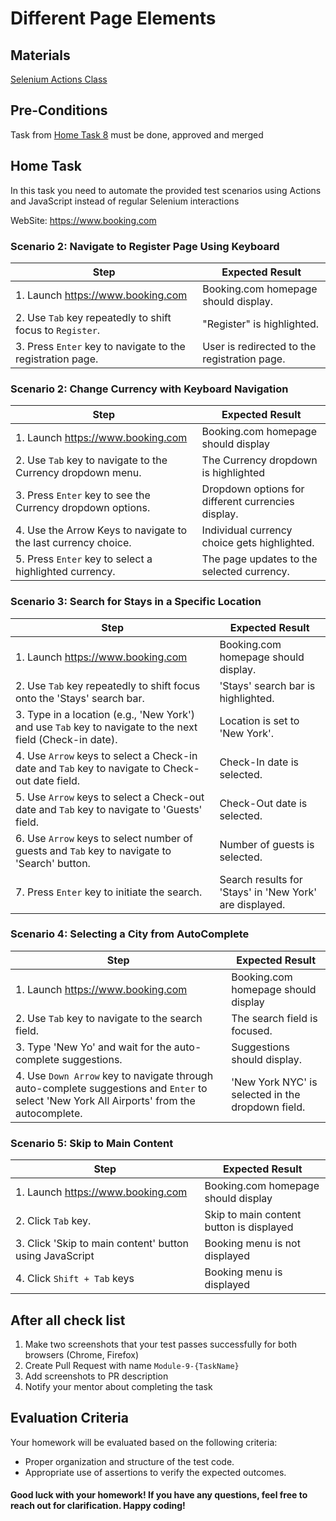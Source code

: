 # Different Page Elements

## Materials

[Selenium Actions Class](https://toolsqa.com/selenium-webdriver/actions-class-in-selenium/)

## Pre-Conditions

Task from [Home Task 8](../Module8_Waiters_PHP_Booking/Hometask.md) must be done, approved and merged

## Home Task

In this task you need to automate the provided test scenarios using Actions and JavaScript instead of regular Selenium
interactions

WebSite: https://www.booking.com

### Scenario 2: Navigate to Register Page Using Keyboard

| Step                                                        | Expected Result                                                     |
|-------------------------------------------------------------|---------------------------------------------------------------------|
| 1. Launch https://www.booking.com                           | Booking.com homepage should display.                                |
| 2. Use `Tab` key repeatedly to shift focus to `Register`.   | "Register" is highlighted.                                          |
| 3. Press `Enter` key to navigate to the registration page.  | User is redirected to the registration page.                        |

### Scenario 2: Change Currency with Keyboard Navigation

| Step                                                           | Expected Result                                    |
|----------------------------------------------------------------|----------------------------------------------------|
| 1. Launch https://www.booking.com                              | Booking.com homepage should display                |
| 2. Use `Tab` key to navigate to the Currency dropdown menu.    | The Currency dropdown is highlighted               |
| 3. Press `Enter` key to see the Currency dropdown options.     | Dropdown options for different currencies display. |
| 4. Use the Arrow Keys to navigate to the last currency choice. | Individual currency choice gets highlighted.       |
| 5. Press `Enter` key to select a highlighted currency.         | The page updates to the selected currency.         |

### Scenario 3: Search for Stays in a Specific Location

| Step                                                                                                      | Expected Result                                         |
|-----------------------------------------------------------------------------------------------------------|---------------------------------------------------------|
| 1. Launch https://www.booking.com                                                                         | Booking.com homepage should display.                    |
| 2. Use `Tab` key repeatedly to shift focus onto the 'Stays' search bar.                                   | 'Stays' search bar is highlighted.                      |
| 3. Type in a location (e.g., 'New York') and use `Tab` key to navigate to the next field (Check-in date). | Location is set to 'New York'.                          |
| 4. Use `Arrow` keys to select a Check-in date and `Tab` key to navigate to Check-out date field.          | Check-In date is selected.                              |
| 5. Use `Arrow` keys to select a Check-out date and `Tab` key to navigate to 'Guests' field.               | Check-Out date is selected.                             |
| 6. Use `Arrow` keys to select number of guests and `Tab` key to navigate to 'Search' button.              | Number of guests is selected.                           |
| 7. Press `Enter` key to initiate the search.                                                              | Search results for 'Stays' in 'New York' are displayed. |

### Scenario 4: Selecting a City from AutoComplete

| Step                                                                                                                                         | Expected Result                                   |
|----------------------------------------------------------------------------------------------------------------------------------------------|---------------------------------------------------|
| 1. Launch https://www.booking.com                                                                                                            | Booking.com homepage should display               |
| 2. Use `Tab` key to navigate to the search field.                                                                                            | The search field is focused.                      |
| 3. Type 'New Yo' and wait for the auto-complete suggestions.                                                                                 | Suggestions should display.                       |
| 4. Use `Down Arrow` key to navigate through auto-complete suggestions and `Enter` to select 'New York All Airports' from the autocomplete.   | 'New York NYC' is selected in the dropdown field. |

### Scenario 5: Skip to Main Content

| Step                                                    | Expected Result                          |
|---------------------------------------------------------|------------------------------------------|
| 1. Launch https://www.booking.com                       | Booking.com homepage should display      |
| 2. Click `Tab` key.                                     | Skip to main content button is displayed |
| 3. Click 'Skip to main content' button using JavaScript | Booking menu is not displayed            |
| 4. Click `Shift + Tab` keys                             | Booking menu is displayed                |

## After all check list

1. Make two screenshots that your test passes successfully for both browsers (Chrome, Firefox)
2. Create Pull Request with name `Module-9-{TaskName}`
3. Add screenshots to PR description
4. Notify your mentor about completing the task

## Evaluation Criteria

Your homework will be evaluated based on the following criteria:

- Proper organization and structure of the test code.
- Appropriate use of assertions to verify the expected outcomes.

#### Good luck with your homework! If you have any questions, feel free to reach out for clarification. Happy coding!